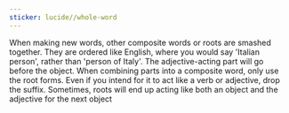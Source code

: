 ```yaml
---
sticker: lucide//whole-word
---
```


When making new words, other composite words or roots are smashed together. They are ordered like English, where you would say 'Italian person', rather than 'person of Italy'. The adjective-acting part will go before the object. When combining parts into a composite word, only use the root forms. Even if you intend for it to act like a verb or adjective, drop the suffix. Sometimes, roots will end up acting like both an object and the adjective for the next object